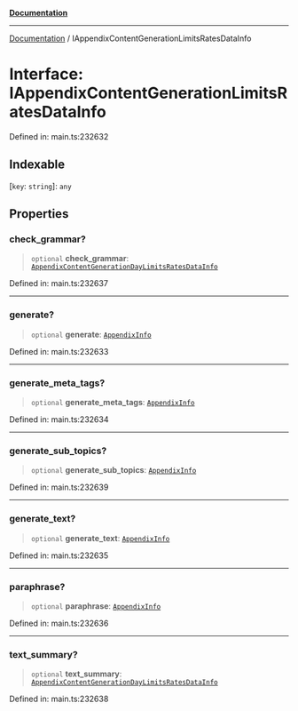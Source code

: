 [**Documentation**](../README.md)

***

[Documentation](../README.md) / IAppendixContentGenerationLimitsRatesDataInfo

# Interface: IAppendixContentGenerationLimitsRatesDataInfo

Defined in: main.ts:232632

## Indexable

\[`key`: `string`\]: `any`

## Properties

### check\_grammar?

> `optional` **check\_grammar**: [`AppendixContentGenerationDayLimitsRatesDataInfo`](../classes/AppendixContentGenerationDayLimitsRatesDataInfo.md)

Defined in: main.ts:232637

***

### generate?

> `optional` **generate**: [`AppendixInfo`](../classes/AppendixInfo.md)

Defined in: main.ts:232633

***

### generate\_meta\_tags?

> `optional` **generate\_meta\_tags**: [`AppendixInfo`](../classes/AppendixInfo.md)

Defined in: main.ts:232634

***

### generate\_sub\_topics?

> `optional` **generate\_sub\_topics**: [`AppendixInfo`](../classes/AppendixInfo.md)

Defined in: main.ts:232639

***

### generate\_text?

> `optional` **generate\_text**: [`AppendixInfo`](../classes/AppendixInfo.md)

Defined in: main.ts:232635

***

### paraphrase?

> `optional` **paraphrase**: [`AppendixInfo`](../classes/AppendixInfo.md)

Defined in: main.ts:232636

***

### text\_summary?

> `optional` **text\_summary**: [`AppendixContentGenerationDayLimitsRatesDataInfo`](../classes/AppendixContentGenerationDayLimitsRatesDataInfo.md)

Defined in: main.ts:232638
